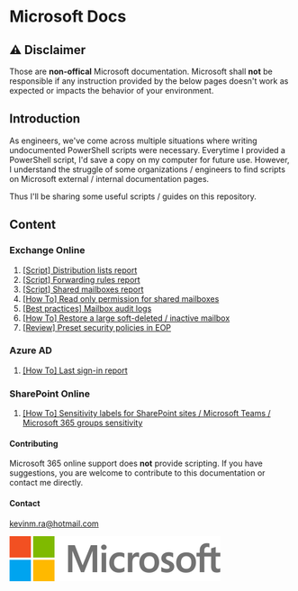 # Microsoft Docs
## ⚠️ Disclaimer
Those are **non-offical** Microsoft documentation. Microsoft shall **not** be responsible if any instruction provided by the below pages doesn't work as expected or impacts the behavior of your environment.

## Introduction
As engineers, we've come across multiple situations where writing undocumented PowerShell scripts were necessary. Everytime I provided a PowerShell script, I'd save a copy on my computer for future use.
However, I understand the struggle of some organizations / engineers to find scripts on Microsoft external / internal documentation pages.

Thus I'll be sharing some useful scripts / guides on this repository.

## Content
### Exchange Online
1. [[Script] Distribution lists report](exchange-online/distribution-lists-report.md)
2. [[Script] Forwarding rules report](exchange-online/forwarding-rules-report.md)
3. [[Script] Shared mailboxes report](exchange-online/shared-mailboxes-report.md)
4. [[How To] Read only permission for shared mailboxes](exchange-online/read-only-shared-mailbox.md)
4. [[Best practices] Mailbox audit logs](exchange-online/mailbox-audit-logs.md)
5. [[How To] Restore a large soft-deleted / inactive mailbox](exchange-online/restore-large-mailbox.md)
6. [[Review] Preset security policies in EOP](exchange-online/preset-security-policies.md)

### Azure AD
1. [[How To] Last sign-in report](azure-ad/last-sign-in-report.md)

### SharePoint Online
1. [[How To] Sensitivity labels for SharePoint sites / Microsoft Teams / Microsoft 365 groups sensitivity](sharepoint-online/site-sensitivity-labels.md)

#### Contributing
Microsoft 365 online support does **not** provide scripting. If you have suggestions, you are welcome to contribute to this documentation or contact me directly.

#### Contact
kevinm.ra@hotmail.com

![Microsoft](microsoft-logo.png)